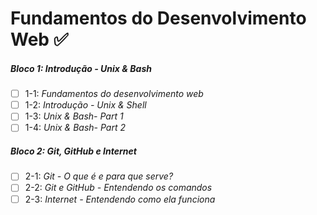 # Fundamentos do Desenvolvimento Web :white_check_mark:

##### Bloco 1: Introdução - Unix & Bash

- [ ] 1-1: _Fundamentos do desenvolvimento web_
- [ ] 1-2: _Introdução - Unix & Shell_
- [ ] 1-3: _Unix & Bash- Part 1_
- [ ] 1-4: _Unix & Bash- Part 2_

##### Bloco 2: Git, GitHub e Internet

- [ ] 2-1: _Git - O que é e para que serve?_
- [ ] 2-2: _Git e GitHub - Entendendo os comandos_
- [ ] 2-3: _Internet - Entendendo como ela funciona_